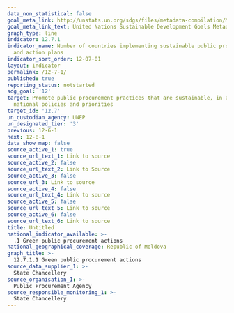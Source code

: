 ```yaml
---
data_non_statistical: false
goal_meta_link: http://unstats.un.org/sdgs/files/metadata-compilation/Metadata-Goal-12.pdf
goal_meta_link_text: United Nations Sustainable Development Goals Metadata (pdf 782kB)
graph_type: line
indicator: 12.7.1
indicator_name: Number of countries implementing sustainable public procurement policies
  and action plans
indicator_sort_order: 12-07-01
layout: indicator
permalink: /12-7-1/
published: true
reporting_status: notstarted
sdg_goal: '12'
target: Promote public procurement practices that are sustainable, in accordance with
  national policies and priorities
target_id: '12.7'
un_custodian_agency: UNEP
un_designated_tier: '3'
previous: 12-6-1
next: 12-8-1
data_show_map: false
source_active_1: true
source_url_text_1: Link to source
source_active_2: false
source_url_text_2: Link to Source
source_active_3: false
source_url_3: Link to source
source_active_4: false
source_url_text_4: Link to source
source_active_5: false
source_url_text_5: Link to source
source_active_6: false
source_url_text_6: Link to source
title: Untitled
national_indicator_available: >-
  .1 Green public procurement actions
national_geographical_coverage: Republic of Moldova
graph_title: >-
  12.7.1.1 Green public procurement actions
source_data_supplier_1: >-
  State Chancellery
source_organisation_1: >-
  Public Procurement Agency
source_responsible_monitoring_1: >-
  State Chancellery
---
```


